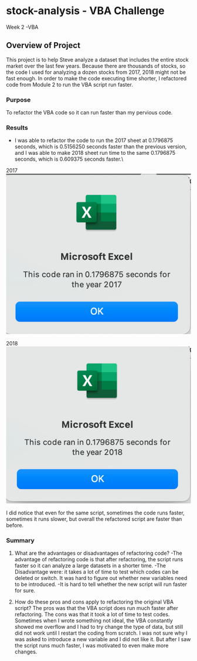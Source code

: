 # stock-analysis - VBA Challenge 
Week 2 -VBA 


## Overview of Project
This project is to help Steve analyze a dataset that includes the entire stock market over the last few years. 
Because there are thousands of stocks, so the code I used for analyzing a dozen stocks from 2017, 2018 might not be fast enough. In order to make the code executing time shorter, I refactored code from Module 2 to run the VBA script run faster.


### Purpose
To refactor the VBA code so it can run faster than my pervious code. 


### Results

-  I was able to refactor the code to run the 2017 sheet at 0.1796875 seconds, which is 0.5156250 seconds faster than the previous version, and I was able to make 2018 sheet run time to the same 0.1796875 seconds, which is 0.609375 seconds faster.\

2017\
![VBA_Challenge_2017](https://raw.githubusercontent.com/yumik20/stock-analysis/main/Resources/VBA_Challenge_2017.png)

2018\
![VBA_Challenge_2018](https://github.com/yumik20/stock-analysis/blob/main/Resources/VBA_Challenge_2018.png)

I did notice that even for the same script, sometimes the code runs faster, sometimes it runs slower, but overall the refactored script are faster than before.


### Summary 
1. What are the advantages or disadvantages of refactoring code?
-The advantage of refactoring code is that after refactoring, the script runs faster so it can analyze a large datasets in a shorter time. 
-The Disadvantage were:  it takes a lot of time to test which codes can be deleted or switch. It was hard to figure out whether new variables need to be introduced. 
-It is hard to tell whether the new script will run faster for sure. 

2. How do these pros and cons apply to refactoring the original VBA script?
The pros was that the VBA script does run much faster after refactoring. The cons was that it took a lot of time to test codes. Sometimes when I wrote something not ideal, the VBA constantly showed me overflow and I had to try change the type of data, but still did not work until I restart the coding from scratch. I was not sure why I was asked to introduce a new variable and I did not like it. But after I saw the script runs much faster, I was motivated to even make more changes. 
